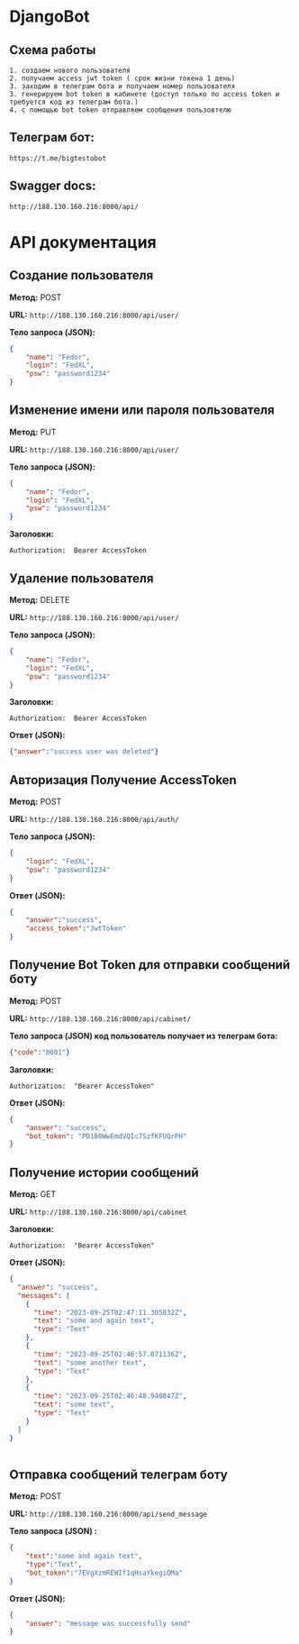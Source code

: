 # DjangoBot
## Схема работы
```
1. создаем нового пользователя
2. получаем access jwt token ( срок жизни токена 1 день)
3. заходим в телеграм бота и получаем номер пользователя
3. генерируем bot token в кабинете (доступ только по access token и требуется код из телеграм бота.)
4. с помощью bot token отправляем сообщения пользовтелю
```



## Телеграм бот:
```
https://t.me/bigtestobot
```
## Swagger docs:
```
http://188.130.160.216:8000/api/
```

# API документация


## Создание пользователя

**Метод:** POST

**URL:** `http://188.130.160.216:8000/api/user/`

**Тело запроса (JSON):**
```json
{
    "name": "Fedor",
    "login": "FedXL",
    "psw": "password1234"
}
```

## Изменение имени или пароля пользователя

**Метод:** PUT

**URL:** `http://188.130.160.216:8000/api/user/`

**Тело запроса (JSON):**
```json
{
    "name": "Fedor",
    "login": "FedXL",
    "psw": "password1234"
}
```
**Заголовки:**
```commandline
Authorization:  Bearer AccessToken 
```

## Удаление пользователя

**Метод:** DELETE

**URL:** `http://188.130.160.216:8000/api/user/`

**Тело запроса (JSON):**
```json
{
    "name": "Fedor",
    "login": "FedXL",
    "psw": "password1234"
}
```
**Заголовки:**
```commandline
Authorization:  Bearer AccessToken 
```
**Ответ (JSON):**
```json
{"answer":"success user was deleted"}
```


## Авторизация Получение AccessToken 

**Метод:** POST

**URL:** `http://188.130.160.216:8000/api/auth/`

**Тело запроса (JSON):**
```json
{
    "login": "FedXL",
    "psw": "password1234"
}

```
**Ответ (JSON):**
```json
{
    "answer":"success",
    "access_token":"JwtToken"
}
```

## Получение Bot Token для отправки сообщений боту
**Метод:** POST

**URL:** `http://188.130.160.216:8000/api/cabinet/`

**Тело запроса (JSON) код пользователь получает из телеграм бота:**
```json
{"code":"0001"}
```
**Заголовки:**
```commandline
Authorization:  "Bearer AccessToken" 
```
**Ответ (JSON):**
```json
{
    "answer": "success",
    "bot_token": "PD1B0WwEmdVQIc7SzfKFUQrPH"
}
```

## Получение истории сообщений
**Метод:** GET

**URL:** `http://188.130.160.216:8000/api/cabinet`


**Заголовки:**
```commandline
Authorization:  "Bearer AccessToken" 
```
**Ответ (JSON):**
```json
{
  "answer": "success",
  "messages": [
    {
      "time": "2023-09-25T02:47:11.305832Z",
      "text": "some and again text",
      "type": "Text"
    },
    {
      "time": "2023-09-25T02:46:57.071136Z",
      "text": "some another text",
      "type": "Text"
    },
    {
      "time": "2023-09-25T02:46:48.940847Z",
      "text": "some text",
      "type": "Text"
    }
  ]
}  
      
```

## Отправка сообщений телеграм боту
**Метод:** POST

**URL:** `http://188.130.160.216:8000/api/send_message`

**Тело запроса (JSON) :**
```json
{
    "text":"some and again text",
    "type":"Text",
    "bot_token":"7EVgXzmREWIf1qHsaYkegiQMa"
}
```
**Ответ (JSON):**
```json
{
    "answer": "message was successfully send"
}
```

